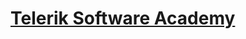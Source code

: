 [Telerik Software Academy](http://bgcoder.com/Contests/List/ByCategory/23/Telerik-Software-Academy)
========================